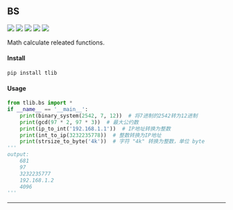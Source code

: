 ## **BS**
[![](https://img.shields.io/badge/Project-BS-yellow.svg)]()
[![](https://img.shields.io/badge/Python-2.7-green.svg)]()
[![](https://img.shields.io/badge/Python-3.6-green.svg)]()
[![](https://img.shields.io/badge/Email-tao.xu2008@outlook.com-red.svg)][1]
[![](https://img.shields.io/badge/Blog-https://txu2008.github.io-red.svg)][2]

Math calculate releated functions.

#### Install
    pip install tlib

#### Usage
```python
from tlib.bs import *
if __name__ == '__main__':
    print(binary_system(2542, 7, 12))  # 将7进制的2542转为12进制
    print(gcd(97 * 2, 97 * 3))  # 最大公约数
    print(ip_to_int('192.168.1.1'))  # IP地址转换为整数
    print(int_to_ip(3232235778))  # 整数转换为IP地址
    print(strsize_to_byte('4k'))  # 字符 "4k" 转换为整数，单位 byte
'''
output:
    681
    97
    3232235777
    192.168.1.2
    4096
'''
```

***
[1]: tao.xu2008@outlook.com
[2]: https://txu2008.github.io